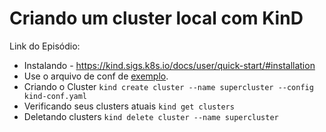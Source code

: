 # Criando um cluster local com KinD

Link do Episódio: 

- Instalando - https://kind.sigs.k8s.io/docs/user/quick-start/#installation
- Use o arquivo de conf de [exemplo](kind-conf.yaml).
- Criando o Cluster `kind create cluster --name supercluster --config kind-conf.yaml`
- Verificando seus clusters atuais `kind get clusters`
- Deletando clusters `kind delete cluster --name supercluster`
